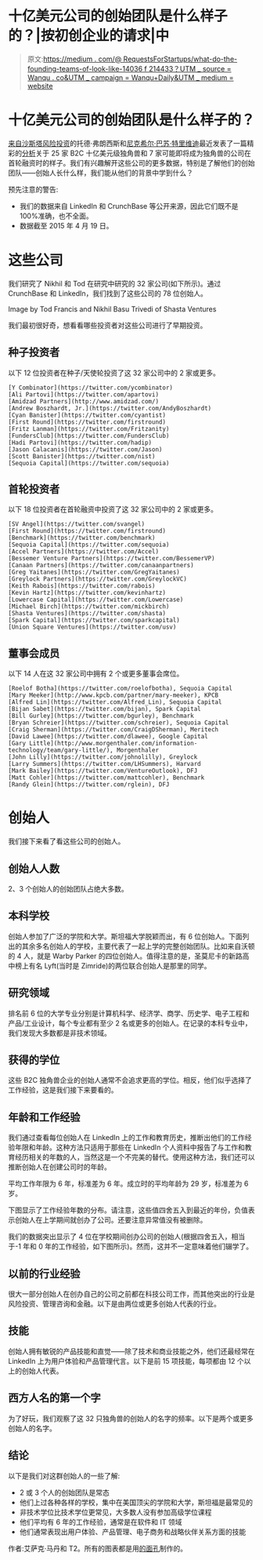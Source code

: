 # 十亿美元公司的创始团队是什么样子的？|按初创企业的请求|中

> 原文:[https://medium . com/@ RequestsForStartups/what-do-the-founding-teams-of-look-like-14036 f 214433？UTM _ source = Wanqu . co&UTM _ campaign = Wanqu+Daily&UTM _ medium = website](https://medium.com/@RequestsForStartups/what-do-the-founding-teams-of-billion-dollar-companies-look-like-14036f214433?utm_source=wanqu.co&utm_campaign=Wanqu+Daily&utm_medium=website)

# 十亿美元公司的创始团队是什么样子的？

[来自](https://twitter.com/todfrancis)[沙斯塔风险投资](https://twitter.com/shasta)的托德·弗朗西斯和[尼克希尔·巴苏·特里维迪](https://twitter.com/nbt)最近发表了一篇精彩的[分析](/@todfrancis/what-did-billion-dollar-companies-look-like-at-the-series-a-e53ea8043a85)关于 25 家 B2C 十亿美元级独角兽和 7 家可能即将成为独角兽的公司在首轮融资时的样子。我们有兴趣解开这些公司的更多数据，特别是了解他们的创始团队——创始人长什么样，我们能从他们的背景中学到什么？

预先注意的警告:

*   我们的数据来自 LinkedIn 和 CrunchBase 等公开来源，因此它们既不是 100%准确，也不全面。
*   数据截至 2015 年 4 月 19 日。

# 这些公司

我们研究了 Nikhil 和 Tod 在研究中研究的 32 家公司(如下所示)。通过 CrunchBase 和 LinkedIn，我们找到了这些公司的 78 位创始人。



Image by Tod Francis and Nikhil Basu Trivedi of Shasta Ventures



我们最初很好奇，想看看哪些投资者对这些公司进行了早期投资。

## 种子投资者

以下 12 位投资者在种子/天使轮投资了这 32 家公司中的 2 家或更多。

```
[Y Combinator](https://twitter.com/ycombinator)
[Ali Partovi](https://twitter.com/apartovi)
[Amidzad Partners](http://www.amidzad.com/)
[Andrew Boszhardt, Jr.](https://twitter.com/AndyBoszhardt)
[Cyan Banister](https://twitter.com/cyantist)
[First Round](https://twitter.com/firstround)
[Fritz Lanman](https://twitter.com/Fritzanity)
[FundersClub](https://twitter.com/FundersClub)
[Hadi Partovi](https://twitter.com/hadip)
[Jason Calacanis](https://twitter.com/Jason)
[Scott Banister](https://twitter.com/nist)
[Sequoia Capital](https://twitter.com/sequoia)
```

## 首轮投资者

以下 18 位投资者在首轮融资中投资了这 32 家公司中的 2 家或更多。

```
[SV Angel](https://twitter.com/svangel)
[First Round](https://twitter.com/firstround)
[Benchmark](https://twitter.com/benchmark)
[Sequoia Capital](https://twitter.com/sequoia)
[Accel Partners](https://twitter.com/Accel)
[Bessemer Venture Partners](https://twitter.com/BessemerVP)
[Canaan Partners](https://twitter.com/canaanpartners)
[Greg Yaitanes](https://twitter.com/GregYaitanes)
[Greylock Partners](https://twitter.com/GreylockVC)
[Keith Rabois](https://twitter.com/rabois)
[Kevin Hartz](https://twitter.com/kevinhartz)
[Lowercase Capital](https://twitter.com/Lowercase)
[Michael Birch](https://twitter.com/mickbirch)
[Shasta Ventures](https://twitter.com/shasta)
[Spark Capital](https://twitter.com/sparkcapital)
[Union Square Ventures](https://twitter.com/usv)
```

## 董事会成员

以下 14 人在这 32 家公司中拥有 2 个或更多董事会席位。

```
[Roelof Botha](https://twitter.com/roelofbotha), Sequoia Capital
[Mary Meeker](http://www.kpcb.com/partner/mary-meeker), KPCB
[Alfred Lin](https://twitter.com/Alfred_Lin), Sequoia Capital
[Bijan Sabet](https://twitter.com/bijan), Spark Capital
[Bill Gurley](https://twitter.com/bgurley), Benchmark
[Bryan Schreier](https://twitter.com/schreier), Sequoia Capital
[Craig Sherman](https://twitter.com/CraigDSherman), Meritech
[David Lawee](https://twitter.com/dlawee), Google Capital
[Gary Little](http://www.morgenthaler.com/information-technology/team/gary-little/), Morgenthaler
[John Lilly](https://twitter.com/johnolilly), Greylock
[Larry Summers](https://twitter.com/LHSummers), Harvard
[Mark Bailey](https://twitter.com/VentureOutlook), DFJ
[Matt Cohler](https://twitter.com/mattcohler), Benchmark
[Randy Glein](https://twitter.com/rglein), DFJ
```

# 创始人

我们接下来看了看这些公司的创始人。

## 创始人人数

2、3 个创始人的创始团队占绝大多数。



## 本科学校

创始人参加了广泛的学院和大学。斯坦福大学脱颖而出，有 6 位创始人。下面列出的其余多名创始人的学校，主要代表了一起上学的完整创始团队。比如来自沃顿的 4 人，就是 Warby Parker 的四位创始人。值得注意的是，圣莫尼卡的新路高中榜上有名 Lyft(当时是 Zimride)的两位联合创始人是那里的同学。



## 研究领域

排名前 6 位的大学专业分别是计算机科学、经济学、商学、历史学、电子工程和产品/工业设计，每个专业都有至少 2 名或更多的创始人。在记录的本科专业中，我们发现大多数都是非技术领域。



## 获得的学位

这些 B2C 独角兽企业的创始人通常不会追求更高的学位。相反，他们似乎选择了工作经验，这是我们接下来要看的。



## 年龄和工作经验

我们通过查看每位创始人在 LinkedIn 上的工作和教育历史，推断出他们的工作经验年限和年龄。这种方法只适用于那些在 LinkedIn 个人资料中报告了与工作和教育经历相关的年数的人，当然这是一个不完美的替代。使用这种方法，我们还可以推断创始人在创建公司时的年龄。

平均工作年限为 6 年，标准差为 6 年。成立时的平均年龄为 29 岁，标准差为 6 岁。

下图显示了工作经验年数的分布。请注意，这些值四舍五入到最近的年份，负值表示创始人在上学期间就创办了公司。还要注意异常值没有被删除。

我们的数据突出显示了 4 位在学校期间创办公司的创始人(根据四舍五入，相当于-1 年和 0 年的工作经验，如下图所示)。然而，这并不一定意味着他们辍学了。



## 以前的行业经验

很大一部分创始人在创办自己的公司之前都在科技公司工作，而其他突出的行业是风险投资、管理咨询和金融。以下是由两位或更多创始人代表的行业。



## 技能

创始人拥有敏锐的产品技能和直觉——除了技术和商业技能之外，他们还最经常在 LinkedIn 上为用户体验和产品管理代言。以下是前 15 项技能，每项都由 12 个以上的创始人代表。



## 西方人名的第一个字

为了好玩，我们观察了这 32 只独角兽的创始人的名字的频率。以下是两个或更多创始人的名字。



## 结论

以下是我们对这群创始人的一些了解:

*   2 或 3 个人的创始团队是常态
*   他们上过各种各样的学校，集中在美国顶尖的学院和大学，斯坦福是最常见的
*   非技术学位比技术学位更常见，大多数人没有参加高级学位课程
*   他们平均有 6 年的工作经验，通常是在软件和 IT 领域
*   他们通常表现出用户体验、产品管理、电子商务和战略伙伴关系方面的技能

作者:艾萨克·马丹和 T2。所有的图表都是用[的面孔](http://visage.co/)制作的。















